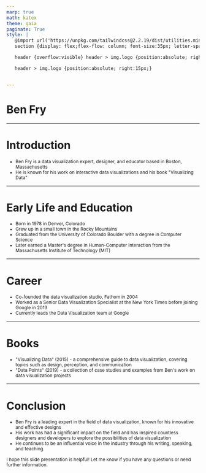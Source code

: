```yaml
---
marp: true
math: katex
theme: gaia
paginate: True
style: |
   @import url('https://unpkg.com/tailwindcss@2.2.19/dist/utilities.min.css');
   section {display: flex;flex-flow: column; font-size:35px; letter-spacing:1.4px;}

   header {overflow:visible} header > img.logo {position:absolute; right:15px;}

   header > img.logo {position:absolute; right:15px;}


---
```

<!-- backgroundColor: white -->
<!-- _class: lead -->

 # Ben Fry

---
<style scoped>p,li {font-size:0.92em}</style>

 # Introduction
- Ben Fry is a data visualization expert, designer, and educator based in Boston, Massachusetts
- He is known for his work on interactive data visualizations and his book "Visualizing Data"


---
<style scoped>p,li {font-size:0.84em}</style>

 # **Early Life and Education**

- Born in 1978 in Denver, Colorado
- Grew up in a small town in the Rocky Mountains
- Graduated from the University of Colorado Boulder with a degree in Computer Science
- Later earned a Master's degree in Human-Computer Interaction from the Massachusetts Institute of Technology (MIT)

---
<style scoped>p,li {font-size:0.88em}</style>

 # Career
- Co-founded the data visualization studio, Fathom in 2004
- Worked as a Senior Data Visualization Specialist at the New York Times before joining Google in 2013
- Currently leads the Data Visualization team at Google


---
<style scoped>p,li {font-size:0.92em}</style>

 # Books

- "Visualizing Data" (2015) - a comprehensive guide to data visualization, covering topics such as design, perception, and communication
- "Data Points" (2019) - a collection of case studies and examples from Ben's work on data visualization projects

---
<style scoped>p,li {font-size:0.84em}</style>

 # Conclusion
- Ben Fry is a leading expert in the field of data visualization, known for his innovative and effective designs
- His work has had a significant impact on the field and has inspired countless designers and developers to explore the possibilities of data visualization
- He continues to be an influential voice in the industry through his writing, speaking, and teaching.

I hope this slide presentation is helpful! Let me know if you have any questions or need further information.
